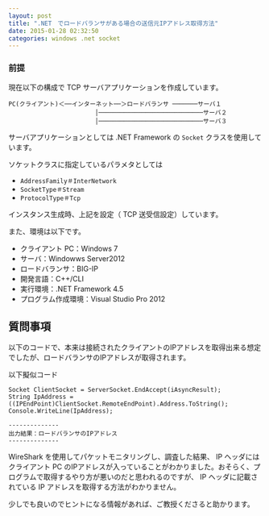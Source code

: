 ```yaml
---
layout: post
title: ".NET　でロードバランサがある場合の送信元IPアドレス取得方法"
date: 2015-01-28 02:32:50
categories: windows .net socket
---
```

<h3>前提</h3>

<p>現在以下の構成で TCP サーバアプリケーションを作成しています。</p>

<pre><code>PC(クライアント)＜──インターネット──＞ロードバランサ ───────サーバ１
                        │─────────────────────────────サーバ２
                        │─────────────────────────────サーバ３
</code></pre>

<p>サーバアプリケーションとしては .NET Framework の <code>Socket</code> クラスを使用しています。</p>

<p>ソケットクラスに指定しているパラメタとしては</p>

<ul>
<li><code>AddressFamily＃InterNetwork</code></li>
<li><code>SocketType＃Stream</code></li>
<li><code>ProtocolType＃Tcp</code></li>
</ul>

<p>インスタンス生成時、上記を設定（ TCP 送受信設定）しています。</p>

<p>また、環境は以下です。</p>

<ul>
<li>クライアント PC：Windows 7</li>
<li>サーバ：Windowws Server2012</li>
<li>ロードバランサ：BIG-IP</li>
<li>開発言語：C++/CLI</li>
<li>実行環境：.NET Framework 4.5</li>
<li>プログラム作成環境：Visual Studio Pro 2012</li>
</ul>

<h2>質問事項</h2>

<p>以下のコードで、本来は接続されたクライアントのIPアドレスを取得出来る想定でしたが、ロードバランサのIPアドレスが取得されます。</p>

<p>以下擬似コード</p>

<pre><code>Socket ClientSocket = ServerSocket.EndAccept(iAsyncResult);
String IpAddress = ((IPEndPoint)ClientSocket.RemoteEndPoint).Address.ToString();
Console.WriteLine(IpAddress);

--------------
出力結果：ロードバランサのIPアドレス
--------------
</code></pre>

<p>WireShark を使用してパケットモニタリングし、調査した結果、 IP ヘッダにはクライアント PC のIPアドレスが入っていることがわかりました。おそらく、プログラムで取得するやり方が悪いのだと思われるのですが、 IP ヘッダに記載されている IP アドレスを取得する方法がわかりません。</p>

<p>少しでも良いのでヒントになる情報があれば、ご教授くださると助かります。</p>
